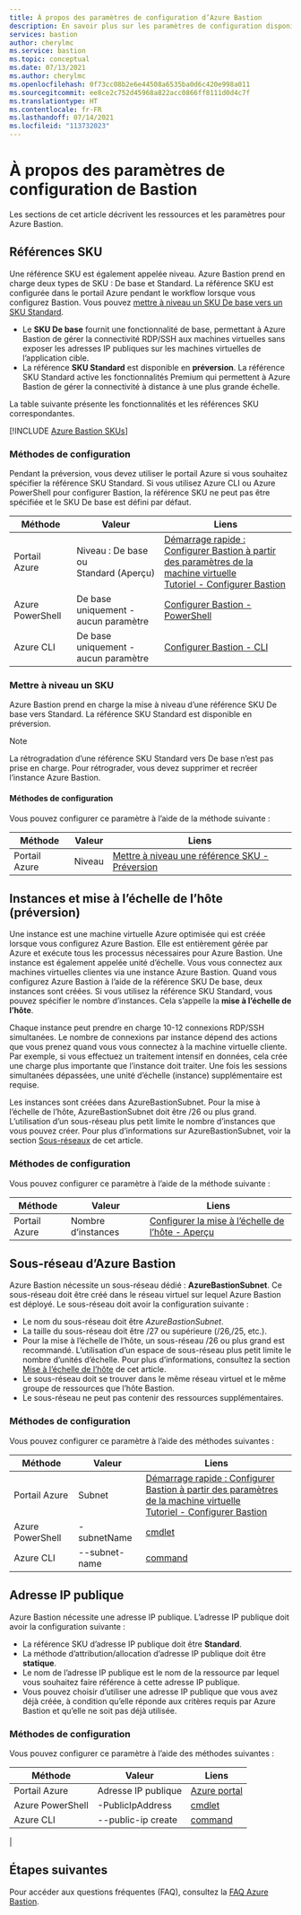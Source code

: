 ```yaml
---
title: À propos des paramètres de configuration d’Azure Bastion
description: En savoir plus sur les paramètres de configuration disponibles pour Azure Bastion.
services: bastion
author: cherylmc
ms.service: bastion
ms.topic: conceptual
ms.date: 07/13/2021
ms.author: cherylmc
ms.openlocfilehash: 0f73cc08b2e6e44508a6535ba0d6c420e998a011
ms.sourcegitcommit: ee8ce2c752d45968a822acc0866ff8111d0d4c7f
ms.translationtype: HT
ms.contentlocale: fr-FR
ms.lasthandoff: 07/14/2021
ms.locfileid: "113732023"
---
```

# <a name="about-bastion-configuration-settings"></a>À propos des paramètres de configuration de Bastion

Les sections de cet article décrivent les ressources et les paramètres pour Azure Bastion.

## <a name="skus"></a><a name="skus"></a>Références SKU

Une référence SKU est également appelée niveau. Azure Bastion prend en charge deux types de SKU : De base et Standard. La référence SKU est configurée dans le portail Azure pendant le workflow lorsque vous configurez Bastion. Vous pouvez [mettre à niveau un SKU De base vers un SKU Standard](#upgradesku).

* Le **SKU De base** fournit une fonctionnalité de base, permettant à Azure Bastion de gérer la connectivité RDP/SSH aux machines virtuelles sans exposer les adresses IP publiques sur les machines virtuelles de l’application cible. 
* La référence **SKU Standard** est disponible en **préversion**. La référence SKU Standard active les fonctionnalités Premium qui permettent à Azure Bastion de gérer la connectivité à distance à une plus grande échelle. 

La table suivante présente les fonctionnalités et les références SKU correspondantes. 

[!INCLUDE [Azure Bastion SKUs](../../includes/bastion-sku.md)]

### <a name="configuration-methods"></a>Méthodes de configuration

Pendant la préversion, vous devez utiliser le portail Azure si vous souhaitez spécifier la référence SKU Standard. Si vous utilisez Azure CLI ou Azure PowerShell pour configurer Bastion, la référence SKU ne peut pas être spécifiée et le SKU De base est défini par défaut.

| Méthode | Valeur | Liens |
| --- | --- | --- |
| Portail Azure | Niveau : De base ou <br>Standard (Aperçu) | [Démarrage rapide : Configurer Bastion à partir des paramètres de la machine virtuelle](quickstart-host-portal.md)<br>[Tutoriel - Configurer Bastion](tutorial-create-host-portal.md) |
| Azure PowerShell | De base uniquement - aucun paramètre |[Configurer Bastion - PowerShell](bastion-create-host-powershell.md) |
| Azure CLI |  De base uniquement - aucun paramètre | [Configurer Bastion - CLI](create-host-cli.md) |

### <a name="upgrade-a-sku"></a><a name="upgradesku"></a>Mettre à niveau un SKU

Azure Bastion prend en charge la mise à niveau d’une référence SKU De base vers Standard. La référence SKU Standard est disponible en préversion. 

> [!NOTE]
> La rétrogradation d’une référence SKU Standard vers De base n’est pas prise en charge. Pour rétrograder, vous devez supprimer et recréer l’instance Azure Bastion.
>

#### <a name="configuration-methods"></a>Méthodes de configuration

Vous pouvez configurer ce paramètre à l’aide de la méthode suivante :

| Méthode | Valeur | Liens |
| --- | --- | --- |
| Portail Azure |Niveau  | [Mettre à niveau une référence SKU - Préversion](upgrade-sku.md)|

## <a name="instances-and-host-scaling-preview"></a><a name="instance"></a>Instances et mise à l’échelle de l’hôte (préversion)

Une instance est une machine virtuelle Azure optimisée qui est créée lorsque vous configurez Azure Bastion. Elle est entièrement gérée par Azure et exécute tous les processus nécessaires pour Azure Bastion. Une instance est également appelée unité d’échelle. Vous vous connectez aux machines virtuelles clientes via une instance Azure Bastion. Quand vous configurez Azure Bastion à l’aide de la référence SKU De base, deux instances sont créées. Si vous utilisez la référence SKU Standard, vous pouvez spécifier le nombre d’instances. Cela s’appelle la **mise à l’échelle de l’hôte**. 

Chaque instance peut prendre en charge 10-12 connexions RDP/SSH simultanées. Le nombre de connexions par instance dépend des actions que vous prenez quand vous vous connectez à la machine virtuelle cliente. Par exemple, si vous effectuez un traitement intensif en données, cela crée une charge plus importante que l’instance doit traiter. Une fois les sessions simultanées dépassées, une unité d’échelle (instance) supplémentaire est requise. 

Les instances sont créées dans AzureBastionSubnet. Pour la mise à l’échelle de l’hôte, AzureBastionSubnet doit être /26 ou plus grand. L’utilisation d’un sous-réseau plus petit limite le nombre d’instances que vous pouvez créer. Pour plus d’informations sur AzureBastionSubnet, voir la section [Sous-réseaux](#subnet) de cet article.

### <a name="configuration-methods"></a>Méthodes de configuration

Vous pouvez configurer ce paramètre à l’aide de la méthode suivante :

| Méthode | Valeur | Liens |
| --- | --- | --- |
| Portail Azure |Nombre d’instances  | [Configurer la mise à l’échelle de l’hôte - Aperçu](configure-host-scaling.md)|


## <a name="azure-bastion-subnet"></a><a name="subnet"></a>Sous-réseau d’Azure Bastion

Azure Bastion nécessite un sous-réseau dédié : **AzureBastionSubnet**. Ce sous-réseau doit être créé dans le réseau virtuel sur lequel Azure Bastion est déployé. Le sous-réseau doit avoir la configuration suivante :

* Le nom du sous-réseau doit être *AzureBastionSubnet*.
* La taille du sous-réseau doit être /27 ou supérieure (/26,/25, etc.).
* Pour la mise à l’échelle de l’hôte, un sous-réseau /26 ou plus grand est recommandé. L’utilisation d’un espace de sous-réseau plus petit limite le nombre d’unités d’échelle. Pour plus d’informations, consultez la section [Mise à l’échelle de l’hôte](#instance) de cet article.
* Le sous-réseau doit se trouver dans le même réseau virtuel et le même groupe de ressources que l’hôte Bastion.
* Le sous-réseau ne peut pas contenir des ressources supplémentaires.

### <a name="configuration-methods"></a>Méthodes de configuration

Vous pouvez configurer ce paramètre à l’aide des méthodes suivantes :

| Méthode | Valeur | Liens |
| --- | --- |--- |
| Portail Azure | Subnet  |[Démarrage rapide : Configurer Bastion à partir des paramètres de la machine virtuelle](quickstart-host-portal.md)<br>[Tutoriel - Configurer Bastion](tutorial-create-host-portal.md)|
| Azure PowerShell | -subnetName|[cmdlet](/powershell/module/az.network/new-azbastion#parameters) |
| Azure CLI |  --subnet-name | [command](/cli/azure/network/vnet#az_network_vnet_create) |

## <a name="public-ip-address"></a><a name="public-ip"></a>Adresse IP publique

Azure Bastion nécessite une adresse IP publique. L’adresse IP publique doit avoir la configuration suivante :

* La référence SKU d’adresse IP publique doit être **Standard**.
* La méthode d’attribution/allocation d’adresse IP publique doit être **statique**.
* Le nom de l’adresse IP publique est le nom de la ressource par lequel vous souhaitez faire référence à cette adresse IP publique.
* Vous pouvez choisir d’utiliser une adresse IP publique que vous avez déjà créée, à condition qu’elle réponde aux critères requis par Azure Bastion et qu’elle ne soit pas déjà utilisée.

### <a name="configuration-methods"></a>Méthodes de configuration

Vous pouvez configurer ce paramètre à l’aide des méthodes suivantes :

| Méthode | Valeur | Liens |
| --- | --- |--- |
| Portail Azure | Adresse IP publique |[Azure portal](https://portal.azure.com)|
| Azure PowerShell | -PublicIpAddress| [cmdlet](/powershell/module/az.network/new-azbastion#parameters)  |
| Azure CLI | --public-ip create |[command](/cli/azure/network/public-ip)
|

## <a name="next-steps"></a>Étapes suivantes

Pour accéder aux questions fréquentes (FAQ), consultez la [FAQ Azure Bastion](bastion-faq.md).

